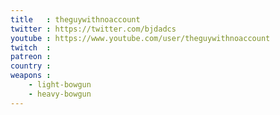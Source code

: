 ```yaml
---
title   : theguywithnoaccount
twitter : https://twitter.com/bjdadcs
youtube : https://www.youtube.com/user/theguywithnoaccount
twitch  :
patreon :
country :
weapons :
    - light-bowgun
    - heavy-bowgun
---
```

